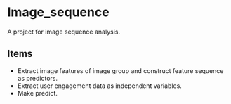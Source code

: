 # Image_sequence
A project for image sequence analysis.

## Items
* Extract image features of image group and construct feature sequence as predictors.
* Extract user engagement data as independent variables.
* Make predict.
